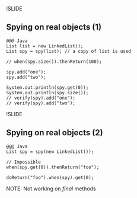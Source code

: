 !SLIDE
## Spying on real objects (1)
	@@@ Java
	List list = new LinkedList();
	List spy = spy(list); // a copy of list is used

	// when(spy.size()).thenReturn(100);

	spy.add("one");
	spy.add("two");

	System.out.println(spy.get(0));
	System.out.println(spy.size());
	// verify(spy).add("one");
	// verify(spy).add("two");

!SLIDE
## Spying on real objects (2)
	@@@ Java
	List spy = spy(new LinkedList());

	// Impossible
	when(spy.get(0)).thenReturn("foo");

	doReturn("foo").when(spy).get(0);

NOTE: Not working on *final* methods
